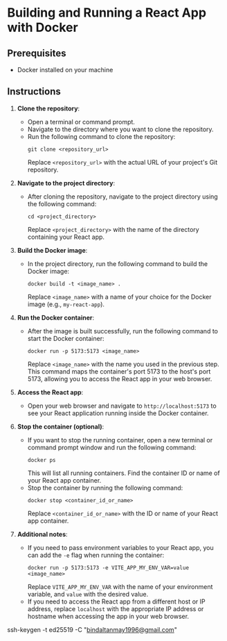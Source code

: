 # Building and Running a React App with Docker

## Prerequisites

-   Docker installed on your machine

## Instructions

1. **Clone the repository**:

    - Open a terminal or command prompt.
    - Navigate to the directory where you want to clone the repository.
    - Run the following command to clone the repository:
        ```
        git clone <repository_url>
        ```
        Replace `<repository_url>` with the actual URL of your project's Git repository.

2. **Navigate to the project directory**:

    - After cloning the repository, navigate to the project directory using the following command:
        ```
        cd <project_directory>
        ```
        Replace `<project_directory>` with the name of the directory containing your React app.

3. **Build the Docker image**:

    - In the project directory, run the following command to build the Docker image:
        ```
        docker build -t <image_name> .
        ```
        Replace `<image_name>` with a name of your choice for the Docker image (e.g., `my-react-app`).

4. **Run the Docker container**:

    - After the image is built successfully, run the following command to start the Docker container:
        ```
        docker run -p 5173:5173 <image_name>
        ```
        Replace `<image_name>` with the name you used in the previous step.
        This command maps the container's port 5173 to the host's port 5173, allowing you to access the React app in your web browser.

5. **Access the React app**:

    - Open your web browser and navigate to `http://localhost:5173` to see your React application running inside the Docker container.

6. **Stop the container (optional)**:

    - If you want to stop the running container, open a new terminal or command prompt window and run the following command:
        ```
        docker ps
        ```
        This will list all running containers. Find the container ID or name of your React app container.
    - Stop the container by running the following command:
        ```
        docker stop <container_id_or_name>
        ```
        Replace `<container_id_or_name>` with the ID or name of your React app container.

7. **Additional notes**:
    - If you need to pass environment variables to your React app, you can add the `-e` flag when running the container:
        ```
        docker run -p 5173:5173 -e VITE_APP_MY_ENV_VAR=value <image_name>
        ```
        Replace `VITE_APP_MY_ENV_VAR` with the name of your environment variable, and `value` with the desired value.
    - If you need to access the React app from a different host or IP address, replace `localhost` with the appropriate IP address or hostname when accessing the app in your web browser.

ssh-keygen -t ed25519 -C "bindaltanmay1996@gmail.com"
